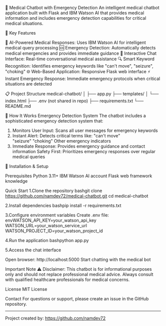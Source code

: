 🏥 Medical Chatbot with Emergency Detection
An intelligent medical chatbot application built with Flask and IBM Watson AI that provides medical information and includes emergency detection capabilities for critical medical situations.

🚨 Key Features

🤖 AI-Powered Medical Responses: Uses IBM Watson AI for intelligent medical query processing
🆘 Emergency Detection: Automatically detects medical emergencies and provides immediate guidance
💬 Interactive Chat Interface: Real-time conversational medical assistance
🔍 Smart Keyword Recognition: Identifies emergency keywords like "can't move", "seizure", "choking"
🌐 Web-Based Application: Responsive Flask web interface
⚡ Instant Emergency Response: Immediate emergency protocols when critical situations are detected


📋 Project Structure
medical-chatbot/
│
├── app.py 
├── templates/
│ └── index.html 
├── .env (not shared in repo)
├── requirements.txt
└── README.md

🎯 How It Works
Emergency Detection System
The chatbot includes a sophisticated emergency detection system that:

1. Monitors User Input: Scans all user messages for emergency keywords
2. Instant Alert: Detects critical terms like:
   "can't move"  
   "seizure"
   "choking"
Other emergency indicators
3. Immediate Response: Provides emergency guidance and contact information
Safety First: Prioritizes emergency responses over regular medical queries

🚀 Installation & Setup

Prerequisites
Python 3.11+
IBM Watson AI account
Flask web framework knowledge


Quick Start
1.Clone the repository
bashgit clone https://github.com/namdev72/medical-chatbot.git
cd medical-chatbot

2.Install dependencies
bashpip install -r requirements.txt

3.Configure environment variables
Create .env file:
envWATSON_API_KEY=your_watson_api_key
WATSON_URL=your_watson_service_url
WATSON_PROJECT_ID=your_watson_project_id

4.Run the application
bashpython app.py

5.Access the chat interface

Open browser: http://localhost:5000
Start chatting with the medical bot


Important Note
⚠️ Disclaimer: This chatbot is for informational purposes only and should not replace professional medical advice. Always consult with qualified healthcare professionals for medical concerns.


License
MIT License


Contact
For questions or support, please create an issue in the GitHub repository.
____________________________________________________________________________________________________________________________________________________________________________________________________________________
Project created by: https://github.com/namdev72
